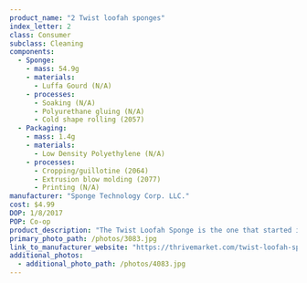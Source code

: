 ```yaml
---
product_name: "2 Twist loofah sponges"
index_letter: 2
class: Consumer
subclass: Cleaning
components:
  - Sponge:
    - mass: 54.9g
    - materials:
      - Luffa Gourd (N/A)
    - processes:
      - Soaking (N/A)
      - Polyurethane gluing (N/A)
      - Cold shape rolling (2057)
  - Packaging:
    - mass: 1.4g
    - materials:
      - Low Density Polyethylene (N/A)
    - processes:
      - Cropping/guillotine (2064)
      - Extrusion blow molding (2077)
      - Printing (N/A)
manufacturer: "Sponge Technology Corp. LLC."
cost: $4.99
DOP: 1/8/2017
POP: Co-op
product_description: "The Twist Loofah Sponge is the one that started it all. Artificial colors, plastics and chemical dyes are in your kitchen, like that neon yellow sponge with the bright green scrub side. We have a feeling that's not exactly natural. Our loofah sponge shows its true colors: an unbleached, undyed white cellulose and tan, scrubby loofah. It's totally plant based and compostable, just like the food it cleans up after."
primary_photo_path: /photos/3083.jpg
link_to_manufacturer_website: "https://thrivemarket.com/twist-loofah-sponge"
additional_photos:
  - additional_photo_path: /photos/4083.jpg
---
```

